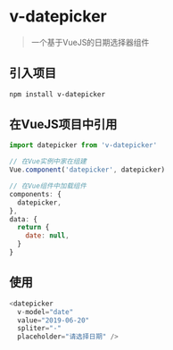 # v-datepicker

> 一个基于VueJS的日期选择器组件

## 引入项目

``` bash
npm install v-datepicker
```

## 在VueJS项目中引用

``` javascript
import datepicker from 'v-datepicker'

// 在Vue实例中家在组建
Vue.component('datepicker', datepicker)

// 在Vue组件中加载组件
components: {
  datepicker,
},
data: {
  return {
    date: null,
  }
}

```

## 使用
``` javascript
<datepicker
  v-model="date"
  value="2019-06-20"
  spliter="-"
  placeholder="请选择日期" />
```
